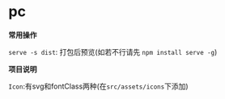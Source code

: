 <!--
 * @Description: 项目说明
 * @Autor: islongwayzzm
 * @Date: 2020-12-28 10:07:47
 * @LastEditors: islongwayzzm
 * @LastEditTime: 2020-12-28 16:44:15
-->
# pc

**常用操作**

`serve -s dist`: 打包后预览(如若不行请先 `npm install serve -g`)

**项目说明**

`Icon`:有svg和fontClass两种(在`src/assets/icons`下添加)